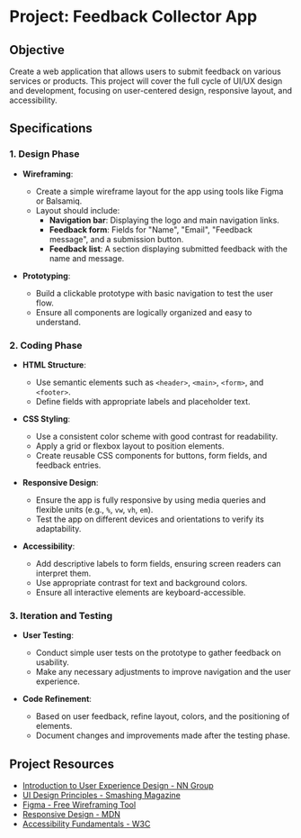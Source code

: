 # Project: Feedback Collector App

## Objective
Create a web application that allows users to submit feedback on various services or products. This project will cover the full cycle of UI/UX design and development, focusing on user-centered design, responsive layout, and accessibility.

## Specifications

### 1. Design Phase

- **Wireframing**:
  - Create a simple wireframe layout for the app using tools like Figma or Balsamiq.
  - Layout should include:
    - **Navigation bar**: Displaying the logo and main navigation links.
    - **Feedback form**: Fields for "Name", "Email", "Feedback message", and a submission button.
    - **Feedback list**: A section displaying submitted feedback with the name and message.

- **Prototyping**:
  - Build a clickable prototype with basic navigation to test the user flow.
  - Ensure all components are logically organized and easy to understand.

### 2. Coding Phase

- **HTML Structure**:
  - Use semantic elements such as `<header>`, `<main>`, `<form>`, and `<footer>`.
  - Define fields with appropriate labels and placeholder text.

- **CSS Styling**:
  - Use a consistent color scheme with good contrast for readability.
  - Apply a grid or flexbox layout to position elements.
  - Create reusable CSS components for buttons, form fields, and feedback entries.

- **Responsive Design**:
  - Ensure the app is fully responsive by using media queries and flexible units (e.g., `%`, `vw`, `vh`, `em`).
  - Test the app on different devices and orientations to verify its adaptability.

- **Accessibility**:
  - Add descriptive labels to form fields, ensuring screen readers can interpret them.
  - Use appropriate contrast for text and background colors.
  - Ensure all interactive elements are keyboard-accessible.

### 3. Iteration and Testing

- **User Testing**:
  - Conduct simple user tests on the prototype to gather feedback on usability.
  - Make any necessary adjustments to improve navigation and the user experience.

- **Code Refinement**:
  - Based on user feedback, refine layout, colors, and the positioning of elements.
  - Document changes and improvements made after the testing phase.

## Project Resources

- [Introduction to User Experience Design - NN Group](https://www.nngroup.com/articles/definition-user-experience/)
- [UI Design Principles - Smashing Magazine](https://www.smashingmagazine.com/2018/01/design-principles-user-interface/)
- [Figma - Free Wireframing Tool](https://www.figma.com/)
- [Responsive Design - MDN](https://developer.mozilla.org/en-US/docs/Learn/CSS/CSS_layout/Responsive_Design)
- [Accessibility Fundamentals - W3C](https://www.w3.org/WAI/fundamentals/accessibility-intro/)
